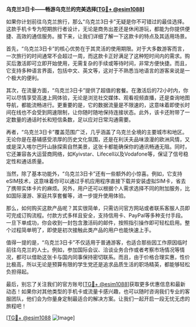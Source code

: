 **乌克兰3日卡——畅游乌克兰的完美选择[[TG💪+ @esim1088](https://t.me/s/esim1088)]**

如果你计划前往乌克兰旅行，那么“乌克兰3日卡”无疑是你不可错过的最佳选择。这款手机卡专为短期旅行者设计，无论是商务出差还是休闲游玩，都能为你提供便捷、高效的通信服务。接下来，让我们详细了解一下这款卡的特点及其适用场景。

首先，“乌克兰3日卡”的核心优势在于其灵活的使用期限。对于大多数游客而言，一次旅行的时间通常不会超过一周，而这款卡正好满足了这种短时间内的需求。购买后激活即可立即开始使用，无需复杂的手续或等待时间，非常方便快捷。而且，它支持多种语言界面，包括中文、英文等，这对于不熟悉当地语言的游客来说是一个极大的便利。

其次，在流量方面，“乌克兰3日卡”提供了超值的套餐。在激活后的72小时内，你可以尽情享受高速上网体验，无论是浏览社交媒体、观看视频直播，还是查询地图导航，都能流畅进行。更重要的是，它的数据流量是不限速的，这意味着即使长时间在线也不会受到网速限制，让你随时随地保持连接状态。此外，该卡还附带了一定数量的通话时长和短信条数，足以应对日常沟通需要。

再者，“乌克兰3日卡”覆盖范围广泛，几乎涵盖了乌克兰全境的主要城市和地区。无论你是在基辅感受浓厚的历史文化氛围，还是在利沃夫品味浪漫的欧洲风情，又或是深入喀尔巴阡山脉探索自然美景，这张卡都能确保你的通讯畅通无阻。同时，它还兼容各大运营商网络，如Kyivstar、Lifecell以及Vodafone等，保证了信号稳定性和通话质量。

当然，除了基本功能外，“乌克兰3日卡”还有一些额外的小惊喜。例如，它支持eSIM技术，这意味着你可以通过手机应用程序直接下载并安装虚拟SIM卡，省去了携带实体卡片的麻烦。另外，用户还可以根据个人需求选择不同的附加服务，比如国际漫游、家庭共享套餐等，进一步提升使用体验。

那么，如何购买这款产品呢？其实很简单，只需访问官方网站或者联系客服人员即可完成订购流程。付款方式多样且安全，支持信用卡、PayPal等多种支付手段。一旦下单成功，你会收到一封包含激活码的邮件，按照指引操作即可轻松启用。整个过程简单明了，即使是初次接触此类产品的用户也能快速上手。

值得一提的是，“乌克兰3日卡”不仅适用于普通游客，也适合那些因工作原因临时前往乌克兰的人士。例如，参加国际会议、洽谈业务合作或者考察市场情况等情况，都可以借助这张卡与国内同事保持密切联系。而且，由于价格合理实惠，性价比极高，所以无论是预算有限的学生党还是追求品质生活的职场精英，都能够轻松负担得起。

最后，别忘了关注我们的官方账号[[TG💪+ @esim1088](https://t.me/s/esim1088)]获取更多优惠信息和最新动态！如果你对其他类型的手机卡或流量卡感兴趣，也可以随时咨询我们专业的客服团队，他们会为你量身定制最适合的解决方案。让我们一起开启一段无忧无虑的旅程吧！

[[TG💪+ @esim1088](https://t.me/s/esim1088) ![Image](https://i.postimg.cc/4NQfJmqS/Snipaste-2025-05-13-00-14-12.png)]